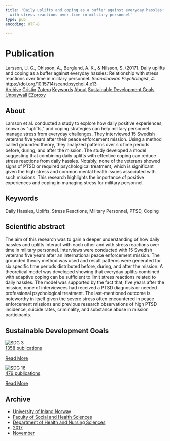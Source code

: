 ```yaml
---
title: 'Daily uplifts and coping as a buffer against everyday hassles: Relationship
  with stress reactions over time in military personnel'
type: pub
encoding: UTF-8

---
```

<h1>Publication</h1>
<article id="csl-bib-container-RA5C6UCM" class="csl-bib-container">
  <div class="csl-bib-body"> <div class="csl-entry">Larsson, U. G., Ohlsson, A., Berglund, A. K., &#38; Nilsson, S. (2017). Daily uplifts and coping as a buffer against everyday hassles: Relationship with stress reactions over time in military personnel. <i>Scandinavian Psychologist</i>, <i>4</i>. <a href="https://doi.org/10.15714/scandpsychol.4.e13">https://doi.org/10.15714/scandpsychol.4.e13</a></div> </div>
  <div class="csl-bib-buttons">
    <a href="#taxonomy-article-RA5C6UCM" alt="archive" class="csl-bib-button">Archive</a>
    <a href="https://app.cristin.no/results/show.jsf?id=1516092" alt="Cristin" class="csl-bib-button">Cristin</a>
    <a href="http://zotero.org/groups/5881554/items/RA5C6UCM" alt="Zotero" class="csl-bib-button">Zotero</a>
    <a href="#keywords-article-RA5C6UCM" alt="keywords" class="csl-bib-button">Keywords</a>
    <a href="#about-article-RA5C6UCM" alt="about_pub" class="csl-bib-button">About</a>
    <a href="#sdg-article-RA5C6UCM" alt="sdg" class="csl-bib-button">Sustainable Development Goals</a>
    <a href="https://brage.inn.no/inn-xmlui/bitstream/11250/2483922/1/Larsson_Scand%2bPsyc_2017.pdf" alt="Unpaywall" class="csl-bib-button">Unpaywall</a>
    <a href="https://brage.inn.no/inn-xmlui/bitstream/11250/2483922/1/Larsson_Scand%2bPsyc_2017.pdf" alt="EZproxy" class="csl-bib-button">EZproxy</a>
  </div>
  <div id="csl-bib-meta-container-RA5C6UCM"></div>
</article>
<div id="csl-bib-meta-RA5C6UCM" class="csl-bib-meta">
  <article id="about-article-RA5C6UCM" class="about_pub-article">
    <h1>About</h1>
    Larsson et al. conducted a study to explore how daily positive experiences, known as "uplifts," and coping strategies can help military personnel manage stress from everyday challenges. They interviewed 15 Swedish veterans five years after their peace enforcement mission. Using a method called grounded theory, they analyzed patterns over six time periods before, during, and after the mission. The study developed a model suggesting that combining daily uplifts with effective coping can reduce stress reactions from daily hassles. Notably, none of the veterans showed signs of PTSD or required psychological treatment, which is significant given the high stress and common mental health issues associated with such missions. This research highlights the importance of positive experiences and coping in managing stress for military personnel.
  </article>
  <article id="keywords-article-RA5C6UCM" class="keywords-article">
    <h1>Keywords</h1>
    Daily Hassles, Uplifts, Stress Reactions, Military Personnel, PTSD, Coping
  </article>
  <article id="abstract-article-RA5C6UCM" class="abstract-article">
    <h1>Scientific abstract</h1>
    The aim of this research was to gain a deeper understanding of how daily hassles and uplifts interact with each other and with stress reactions over time in military personnel. Interviews were conducted with 15 Swedish veterans five years after an international peace enforcement mission. The grounded theory method was used and result patterns were generated for six specific time periods distributed before, during, and after the mission. A theoretical model was developed showing that everyday uplifts combined with adaptive coping can be sufficient to limit stress reactions related to daily hassles. The model was supported by the fact that, five years after the mission, none of interviewees had received a PTSD diagnosis or needed professional psychological treatment. The last-mentioned outcome is noteworthy in itself given the severe stress often encountered in peace enforcement missions and previous research observations of high PTSD incidence, suicide rates, criminality, and substance abuse in mission participants.
  </article>
  <article id="sdg-article-RA5C6UCM" class="sdg-article">
    <h1>Sustainable Development Goals</h1>
    <div class="sdg-container"><div id="sdg3" class="sdg">
        <img src="{{< params subfolder >}}images/sdg/sdg03_en.png" class="image" alt="SDG 3">
        <div class="sdg-overlay">
          <a href="{{< params subfolder >}}en/archive/?sdg=3#archive" class="sdg-publication-count"><span>1358</span> publications</a>
          <p><a href="https://sdgs.un.org/goals/goal3" class="sdg-read-more">Read More</a></p>
        </div>
      </div> <div id="sdg16" class="sdg">
        <img src="{{< params subfolder >}}images/sdg/sdg16_en.png" class="image" alt="SDG 16">
        <div class="sdg-overlay">
          <a href="{{< params subfolder >}}en/archive/?sdg=16#archive" class="sdg-publication-count"><span>479</span> publications</a>
          <p><a href="https://sdgs.un.org/goals/goal16" class="sdg-read-more">Read More</a></p>
        </div>
      </div></div>
  </article>
  <article id="taxonomy-article-RA5C6UCM" class="taxonomy-article">
    <h1>Archive</h1>
    <ul>
      <li><a href="{{< params subfolder >}}en/archive/?key=3DCRN523">University of Inland Norway</a></li>
      <li><a href="{{< params subfolder >}}en/archive/?key=IDKFS3MX">Faculty of Social and Health Sciences</a></li>
      <li><a href="{{< params subfolder >}}en/archive/?key=GTV4ECMZ">Department of Health and Nursing Sciences</a></li>
      <li><a href="{{< params subfolder >}}en/archive/?key=QV2QKSDS">2017</a></li>
      <li><a href="{{< params subfolder >}}en/archive/?key=76Z26YNP">November</a></li>
    </ul>
  </article>
</div>
